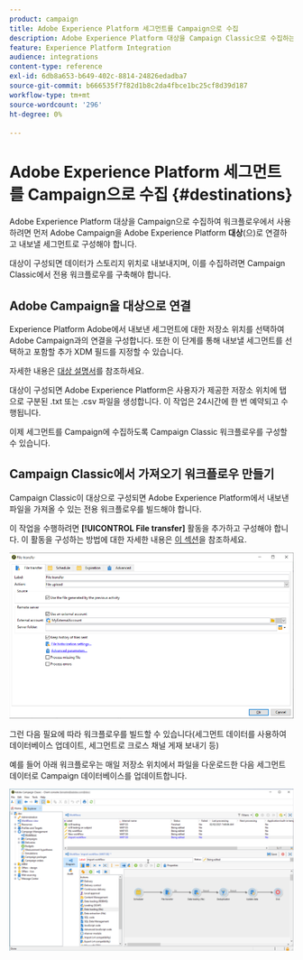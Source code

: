 ```yaml
---
product: campaign
title: Adobe Experience Platform 세그먼트를 Campaign으로 수집
description: Adobe Experience Platform 대상을 Campaign Classic으로 수집하는 방법에 대해 알아봅니다
feature: Experience Platform Integration
audience: integrations
content-type: reference
exl-id: 6db8a653-b649-402c-8814-24826edadba7
source-git-commit: b666535f7f82d1b8c2da4fbce1bc25cf8d39d187
workflow-type: tm+mt
source-wordcount: '296'
ht-degree: 0%

---
```


# Adobe Experience Platform 세그먼트를 Campaign으로 수집 {#destinations}



Adobe Experience Platform 대상을 Campaign으로 수집하여 워크플로우에서 사용하려면 먼저 Adobe Campaign을 Adobe Experience Platform **대상**(으)로 연결하고 내보낼 세그먼트로 구성해야 합니다.

대상이 구성되면 데이터가 스토리지 위치로 내보내지며, 이를 수집하려면 Campaign Classic에서 전용 워크플로우를 구축해야 합니다.

## Adobe Campaign을 대상으로 연결

Experience Platform Adobe에서 내보낸 세그먼트에 대한 저장소 위치를 선택하여 Adobe Campaign과의 연결을 구성합니다. 또한 이 단계를 통해 내보낼 세그먼트를 선택하고 포함할 추가 XDM 필드를 지정할 수 있습니다.

자세한 내용은 [대상 설명서](https://experienceleague.adobe.com/docs/experience-platform/destinations/catalog/email-marketing/adobe-campaign.html)를 참조하세요.

대상이 구성되면 Adobe Experience Platform은 사용자가 제공한 저장소 위치에 탭으로 구분된 .txt 또는 .csv 파일을 생성합니다. 이 작업은 24시간에 한 번 예약되고 수행됩니다.

이제 세그먼트를 Campaign에 수집하도록 Campaign Classic 워크플로우를 구성할 수 있습니다.

## Campaign Classic에서 가져오기 워크플로우 만들기

Campaign Classic이 대상으로 구성되면 Adobe Experience Platform에서 내보낸 파일을 가져올 수 있는 전용 워크플로우를 빌드해야 합니다.

이 작업을 수행하려면 **[!UICONTROL File transfer]** 활동을 추가하고 구성해야 합니다. 이 활동을 구성하는 방법에 대한 자세한 내용은 [이 섹션](../../workflow/using/file-transfer.md)을 참조하세요.

![](assets/rtcdp-file-transfer.png)

그런 다음 필요에 따라 워크플로우를 빌드할 수 있습니다(세그먼트 데이터를 사용하여 데이터베이스 업데이트, 세그먼트로 크로스 채널 게재 보내기 등)

예를 들어 아래 워크플로우는 매일 저장소 위치에서 파일을 다운로드한 다음 세그먼트 데이터로 Campaign 데이터베이스를 업데이트합니다.

![](assets/rtcdp-workflow.png)
